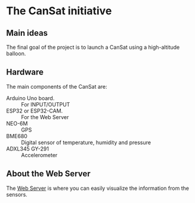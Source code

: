 # The CanSat initiative
## Main ideas
The final goal of the project is to launch a CanSat using a high-altitude balloon.
## Hardware
<p>The main components of the CanSat are:
<dl>
  <dt>Arduino Uno board.</dt>
  <dd>For INPUT/OUTPUT</dd>
  <dt>ESP32 or ESP32-CAM.</dt>
  <dd>For the Web Server</dd>
  <dt>NEO-6M</dt>
  <dd>GPS</dd>
  <dt>BME680</dt>
  <dd>Digital sensor of temperature, humidity and pressure</dd>
  <dt>ADXL345 GY-291</dt>
  <dd>Accelerometer</dd>
</dl>

## About the Web Server
The [Web Server](https://codepen.io/Diego-Baeza/pen/NWJVZRj) is where you can easily visualize the information from the sensors.
